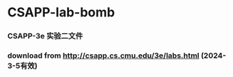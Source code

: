 # CSAPP-lab-bomb
### CSAPP-3e 实验二文件
### download from http://csapp.cs.cmu.edu/3e/labs.html  (2024-3-5有效)
